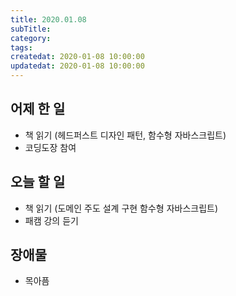 ```yaml
---
title: 2020.01.08
subTitle: 
category: 
tags: 
createdat: 2020-01-08 10:00:00
updatedat: 2020-01-08 10:00:00
---
```


## 어제 한 일

* 책 읽기 (헤드퍼스트 디자인 패턴, 함수형 자바스크립트)
* 코딩도장 참여

## 오늘 할 일

* 책 읽기 (도메인 주도 설계 구현 함수형 자바스크립트)
* 패캠 강의 듣기

## 장애물

* 목아픔
